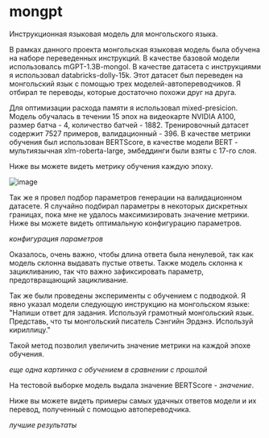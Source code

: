 # mongpt
Инструкционная языковая модель для монгольского языка.

В рамках данного проекта монгольская языковая модель была обучена на наборе переведенных инструкций. В качестве базовой модели использовалсь mGPT-1.3B-mongol. В качестве датасета с инструкциями я использовал databricks-dolly-15k. Этот датасет был переведен на монгольский язык с помощью трех моделей-автопереводчиков. Я отбирал те переводы, которые достаточно похожи друг на друга. 

Для оптимизации расхода памяти я использовал mixed-presicion. Модель обучалась в течении 15 эпох на видеокарте NVIDIA A100, размер батча - 4, количество батчей - 1882. Тренировочный датасет содержит 7527 примеров, валидационный - 396. В качестве метрики обучения был использован BERTScore, в качестве модели BERT - мультиязычная xlm-roberta-large, эмбеддинги были взяты с 17-го слоя. 

Ниже вы можете видеть метрику обучения каждую эпоху.

![image](https://github.com/user-attachments/assets/3f43e48e-c44b-495d-b0f1-6589d9aea823)

Так же я провел подбор параметров генерации на валидационном датасете. Я случайно подбирал параметры в некоторых дискретных границах, пока мне не удалось максимизировать значение метрики. Ниже вы можете видеть оптимальную конфигурацию параметров.

*конфигурация параметров*

Оказалось, очень важно, чтобы длина ответа была ненулевой, так как модель склонна выдавать пустые ответы. Также модель склонна к зацикливанию, так что важно зафиксировать параметр, предотвращающий зацикливание.

Так же были проведены эксперименты с обучением с подводкой. Я явно указал модели следующую инструкцию на монгольском языке: "Напиши ответ для задания. Используй грамотный монгольский язык. Представь, что ты монгольский писатель Сэнгийн Эрдэнэ. Используй кириллицу."

Такой метод позволил увеличить значение метрики на каждой эпохе обучения.

*еще одна картинка с обучением в сравнении с прошлой*

На тестовой выборке модель выдала значение BERTScore - *значение*.

Ниже вы можете видеть примеры самых удачных ответов модели и их перевод, полученный с помощью автопереводчика.

*лучшие результаты*

